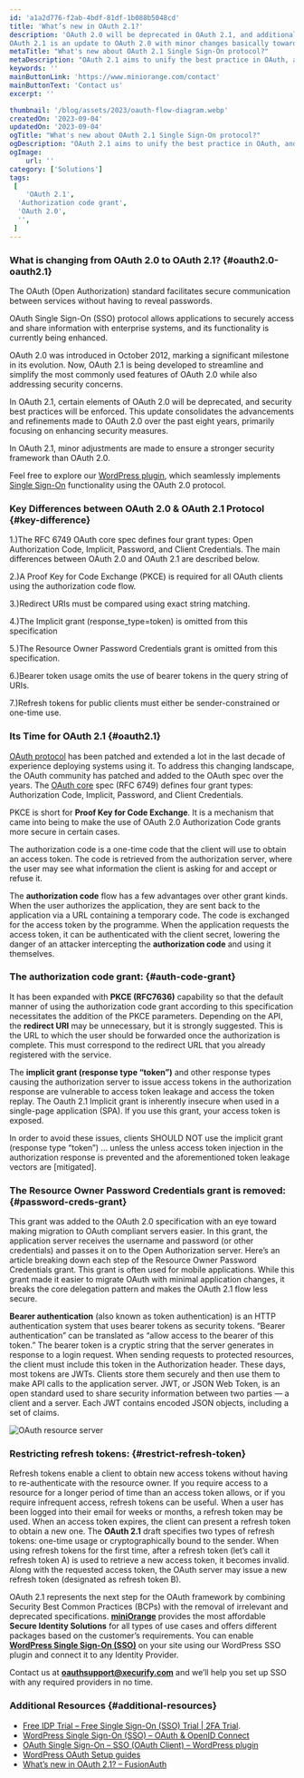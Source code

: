 ```yaml
---
id: 'a1a2d776-f2ab-4bdf-81df-1b088b5048cd'
title: 'What’s new in OAuth 2.1?'
description: 'OAuth 2.0 will be deprecated in OAuth 2.1, and additional security best practices will be mandated, capturing and consolidating updates and improvements made to OAuth 2.0 over the previous eight years. 
OAuth 2.1 is an update to OAuth 2.0 with minor changes basically towards improving its security'
metaTitle: "What's new about OAuth 2.1 Single Sign-On protocol?"
metaDescription: "OAuth 2.1 aims to unify the best practice in OAuth, and it is an update to OAuth 2.0 with improvements aimed often at enhancing security which mainly defines four grants."
keywords: ''
mainButtonLink: 'https://www.miniorange.com/contact'
mainButtonText: 'Contact us'
excerpt: ''

thumbnail: '/blog/assets/2023/oauth-flow-diagram.webp'
createdOn: '2023-09-04'
updatedOn: '2023-09-04'
ogTitle: "What's new about OAuth 2.1 Single Sign-On protocol?"
ogDescription: "OAuth 2.1 aims to unify the best practice in OAuth, and it is an update to OAuth 2.0 with improvements aimed often at enhancing security which mainly defines four grants."
ogImage:
    url: ''
category: ['Solutions']
tags:
 [
	'OAuth 2.1',
  'Authorization code grant',
  'OAuth 2.0',
  '',
 ]
---
```



### What is changing from OAuth 2.0 to OAuth 2.1? {#oauth2.0-oauth2.1}

 The OAuth (Open Authorization) standard facilitates secure communication between services without having to reveal passwords.

 OAuth Single Sign-On (SSO) protocol allows applications to securely access and share information with enterprise systems, and its functionality is currently being enhanced.

 OAuth 2.0 was introduced in October 2012, marking a significant milestone in its evolution. Now, OAuth 2.1 is being developed to streamline and simplify the most commonly used features of OAuth 2.0 while also addressing security concerns.

 In OAuth 2.1, certain elements of OAuth 2.0 will be deprecated, and security best practices will be enforced. This update consolidates the advancements and refinements made to OAuth 2.0 over the past eight years, primarily focusing on enhancing security measures. 

 In OAuth 2.1, minor adjustments are made to ensure a stronger security framework than OAuth 2.0.

 Feel free to explore our [WordPress plugin](https://wordpress.org/plugins/miniorange-login-with-eve-online-google-facebook/), which seamlessly implements [Single Sign-On](https://plugins.miniorange.com/wordpress-sso) functionality using the OAuth 2.0 protocol.


### Key Differences between OAuth 2.0 & OAuth 2.1 Protocol  {#key-difference}

1.)The RFC 6749 OAuth core spec defines four grant types: Open Authorization Code, Implicit, Password, and Client Credentials. The main differences between OAuth 2.0 and OAuth 2.1 are described below.

2.)A Proof Key for Code Exchange (PKCE) is required for all OAuth clients using the authorization code flow.

3.)Redirect URIs must be compared using exact string matching.

4.)The Implicit grant (response_type=token) is omitted from this specification

5.)The Resource Owner Password Credentials grant is omitted from this specification.

6.)Bearer token usage omits the use of bearer tokens in the query string of URIs.

7.)Refresh tokens for public clients must either be sender-constrained or one-time use.

### Its Time for OAuth 2.1 {#oauth2.1}

[OAuth protocol](https://plugins.miniorange.com/wordpress-single-sign-on-sso-with-oauth-openid-connect) has been patched and extended a lot in the last decade of experience deploying systems using it. To address this changing landscape, the OAuth community has patched and added to the OAuth spec over the years. The [OAuth core](https://fusionauth.io/blog/whats-new-in-oauth-2-1) spec (RFC 6749) defines four grant types: Authorization Code, Implicit, Password, and Client Credentials.

PKCE is short for **Proof Key for Code Exchange**. It is a mechanism that came into being to make the use of OAuth 2.0 Authorization Code grants more secure in certain cases.

The authorization code is a one-time code that the client will use to obtain an access token. The code is retrieved from the authorization server, where the user may see what information the client is asking for and accept or refuse it.

The **authorization code** flow has a few advantages over other grant kinds. When the user authorizes the application, they are sent back to the application via a URL containing a temporary code. The code is exchanged for the access token by the programme. When the application requests the access token, it can be authenticated with the client secret, lowering the danger of an attacker intercepting the **authorization code** and using it themselves.

### The authorization code grant: {#auth-code-grant}

It has been expanded with **PKCE (RFC7636)** capability so that the default manner of using the authorization code grant according to this specification necessitates the addition of the PKCE parameters. Depending on the API, the **redirect URI** may be unnecessary, but it is strongly suggested. This is the URL to which the user should be forwarded once the authorization is complete. This must correspond to the redirect URL that you already registered with the service.

The **implicit grant (response type “token”)** and other response types causing the authorization server to issue access tokens in the authorization response are vulnerable to access token leakage and access the token replay. The Oauth 2.1 Implicit grant is inherently insecure when used in a single-page application (SPA). If you use this grant, your access token is exposed.

In order to avoid these issues, clients SHOULD NOT use the implicit grant (response type “token”) … unless the unless access token injection in the authorization response is prevented and the aforementioned token leakage vectors are [mitigated].

### The Resource Owner Password Credentials grant is removed:{#password-creds-grant}

This grant was added to the OAuth 2.0 specification with an eye toward making migration to OAuth compliant servers easier. In this grant, the application server receives the username and password (or other credentials) and passes it on to the Open Authorization server. Here’s an article breaking down each step of the Resource Owner Password Credentials grant. This grant is often used for mobile applications. While this grant made it easier to migrate OAuth with minimal application changes, it breaks the core delegation pattern and makes the OAuth 2.1 flow less secure.

**Bearer authentication** (also known as token authentication) is an HTTP authentication system that uses bearer tokens as security tokens. “Bearer authentication” can be translated as “allow access to the bearer of this token.” The bearer token is a cryptic string that the server generates in response to a login request. When sending requests to protected resources, the client must include this token in the Authorization header. These days, most tokens are JWTs. Clients store them securely and then use them to make API calls to the application server. JWT, or JSON Web Token, is an open standard used to share security information between two parties — a client and a server. Each JWT contains encoded JSON objects, including a set of claims. 

![OAuth resource server](/blog/assets/2023/oauth-resource-server.webp)

### Restricting refresh tokens: {#restrict-refresh-token}

Refresh tokens enable a client to obtain new access tokens without having to re-authenticate with the resource owner. If you require access to a resource for a longer period of time than an access token allows, or if you require infrequent access, refresh tokens can be useful. When a user has been logged into their email for weeks or months, a refresh token may be used. When an access token expires, the client can present a refresh token to obtain a new one. The **OAuth 2.1** draft specifies two types of refresh tokens: one-time usage or cryptographically bound to the sender. When using refresh tokens for the first time, after a refresh token (let’s call it refresh token A) is used to retrieve a new access token, it becomes invalid. Along with the requested access token, the OAuth server may issue a new refresh token (designated as refresh token B).

OAuth 2.1 represents the next step for the OAuth framework by combining Security Best Common Practices (BCPs) with the removal of irrelevant and deprecated specifications. **[miniOrange](https://www.miniorange.com/)** provides the most affordable **Secure Identity Solutions** for all types of use cases and offers different packages based on the customer’s requirements. You can enable **[WordPress Single Sign-On (SSO)](https://plugins.miniorange.com/wordpress-sso)** on your site using our WordPress SSO plugin and connect it to any Identity Provider.

Contact us at **[oauthsupport@xecurify.com](mailto:oauthsupport@xecurify.com)** and we’ll help you set up SSO with any required providers in no time.


### Additional Resources {#additional-resources}

- [Free IDP Trial – Free Single Sign-On (SSO) Trial | 2FA Trial](https://www.miniorange.com/businessfreetrial).
- [WordPress Single Sign-On (SSO) – OAuth & OpenID Connect](https://plugins.miniorange.com/wordpress-sso)
- [OAuth Single Sign-On – SSO (OAuth Client) – WordPress plugin](https://wordpress.org/plugins/miniorange-login-with-eve-online-google-facebook/)
- [WordPress OAuth Setup guides](https://plugins.miniorange.com/wordpress-single-sign-on-sso-with-oauth-openid-connect)
- [What’s new in OAuth 2.1? – FusionAuth](https://fusionauth.io/blog/whats-new-in-oauth-2-1)